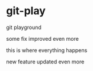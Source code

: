 git-play
========

git playground


some fix improved even more


this is where everything happens

new feature updated even more

